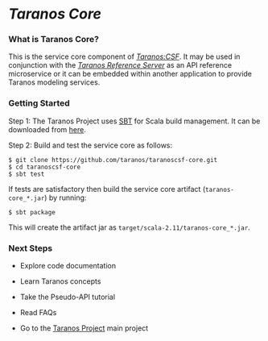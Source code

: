 # *Taranos Core* #

### What is Taranos Core? ###
This is the service core component of [_Taranos:CSF_](https://github.com/taranos/taranoscsf).  It may be used in conjunction with the [*Taranos Reference Server*](https://github.com/taranos/taranoscsf-refserver) as an API reference microservice or it can be embedded within another application to provide Taranos modeling services.

### Getting Started ###

Step 1:  The Taranos Project uses [SBT](http://www.scala-sbt.org/) for Scala build management.  It can be downloaded from [here](http://www.scala-sbt.org/download.html).

Step 2:  Build and test the service core as follows:

```
$ git clone https://github.com/taranos/taranoscsf-core.git
$ cd taranoscsf-core
$ sbt test
```

If tests are satisfactory then build the service core artifact (``taranos-core_*.jar``) by running:

```
$ sbt package
```

This will create the artifact jar as ``target/scala-2.11/taranos-core_*.jar``.

### Next Steps ###

- Explore code documentation

- Learn Taranos concepts

- Take the Pseudo-API tutorial

- Read FAQs

- Go to the [Taranos Project](https://github.com/taranos/taranoscsf) main project 
 

